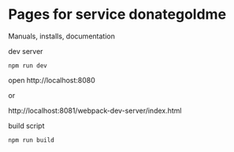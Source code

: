 # Pages for service donategoldme


Manuals, installs, documentation

dev server

```
npm run dev
```

open http://localhost:8080

or

http://localhost:8081/webpack-dev-server/index.html

build script

```
npm run build
```